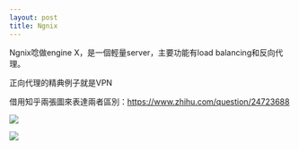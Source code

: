 ```yaml
---
layout: post
title: Ngnix
---
```


Ngnix唸做engine X，是一個輕量server，主要功能有load balancing和反向代理。

正向代理的精典例子就是VPN

借用知乎兩張圖來表達兩者區別：https://www.zhihu.com/question/24723688

![](https://images2015.cnblogs.com/blog/305504/201611/305504-20161112125907030-1432469707.png)

![](https://images2015.cnblogs.com/blog/305504/201611/305504-20161112130135639-1005446770.png)

